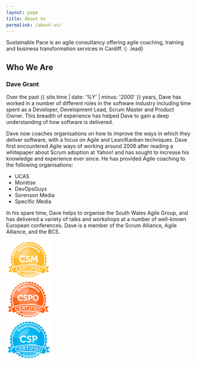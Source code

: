 ```yaml
---
layout: page
title: About Us
permalink: /about-us/
---
```


Sustainable Pace is an agile consultancy offering agile coaching, training and business transformation services in Cardiff.
{: .lead}

## Who We Are

### Dave Grant

<a href="https://www.linkedin.com/in/davidjonathangrant/"><i class="fa fa-linkedin"></i></a> <a href="https://twitter.com/seize_the_dave"><i class="fa fa-twitter"></i></a>

Over the past {{ site.time | date: '%Y' | minus: '2000' }} years, Dave has worked in a number of different roles in the software industry including time spent as a Developer, Development Lead, Scrum Master and Product Owner.  This breadth of experience has helped Dave to gain a deep understanding of how software is delivered.

Dave now coaches organisations on how to improve the ways in which they deliver software, with a focus on Agile and Lean/Kanban techniques.  Dave first encountered Agile ways of working around 2006 after reading a whitepaper about Scrum adoption at Yahoo! and has sought to increase his knowledge and experience ever since.  He has provided Agile coaching to the following organisations:

- UCAS
- Monitise
- DevOpsGuys
- Sorenson Media
- Specific Media

In his spare time, Dave helps to organise the South Wales Agile Group, and has delivered a variety of talks and workshops at a number of well-known European conferences.  Dave is a member of the Scrum Alliance, Agile Alliance, and the BCS.

<div class="row">
  <div class="col-xs-6 col-md-4">
    <div class="thumbnail">
      <img src="/assets/csm.png">
      </div>
  </div>
  <div class="col-xs-6 col-md-4">
    <div class="thumbnail">
      <img src="/assets/cspo.png">
      </div>
  </div>
    <div class="col-xs-6 col-md-4">
    <div class="thumbnail">
      <img src="/assets/csp.jpg">
      </div>
  </div>
</div>
